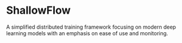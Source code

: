 # ShallowFlow
A simplified distributed training framework focusing on modern deep learning models with an emphasis on ease of use and monitoring.
